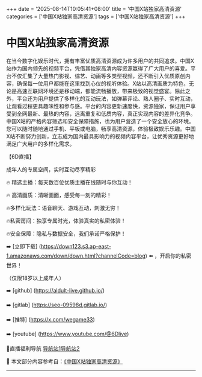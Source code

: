 +++
date = '2025-08-14T10:05:41+08:00'
title = '中国X站独家高清资源'
categories = ['中国X站独家高清资源']
tags = ['中国X站独家高清资源']
+++

# 中国X站独家高清资源

在当今数字化娱乐时代，拥有丰富优质高清资源成为许多用户的共同追求。中国X站作为国内领先的视频平台，凭借其独家高清内容资源赢得了广大用户的喜爱。平台不仅汇集了大量热门影视、综艺、动画等多类型视频，还不断引入优质原创内容，确保每一位用户都能在这里找到心仪的视听体验。X站以高清画质为特色，无论是高速互联网环境还是移动端，都能流畅播放，带来极致的视觉盛宴。除此之外，平台还为用户提供了多样化的互动玩法，如弹幕评论、熟人圈子、实时互动，让观看过程更具趣味性和参与感。平台的内容更新速度快，资源独家，保证用户享受到全网最新、最热的内容，远离重复和低质内容，真正实现内容的差异化竞争。中国X站的严格内容筛选和安全保障措施，也为用户营造了一个安全放心的环境。您可以随时随地通过手机、平板或电脑，畅享高清资源，体验极致娱乐乐趣。中国X站不断努力创新，立志成为国内最具影响力的视频内容平台，让优秀资源更好地满足广大用户的多样化需求。

【6D直播】

 成年人的专属空间，实时互动尽享精彩

🔥 精选主播：每天数百位优质主播在线随时与你互动！

🔥 高清画质：清晰画面，感受每一刻的精彩！

🔥多样化玩法：语音聊天、游戏互动，刺激无穷！

🔥私密房间：独享专属时光，体验真实的私密体验！

🔥安全保障：隐私与数据安全，我们承诺严格保护！

➡️ [立即下载] (https://down123.s3.ap-east-1.amazonaws.com/down/down.html?channelCode=blog) ⬅️ ，开启你的私密世界！

 （仅限18岁以上成年人）

➡️ [github] (https://aldult-live.github.io/)

➡️ [gitlab] (https://seo-09598d.gitlab.io/)

➡️ [推特] (https://x.com/wegame33)

➡️ [youtube] (https://www.youtube.com/@6Dlive)

🔞直播福利导航   [导航站1](https://webstack-86085a.gitlab.io/)[导航站2](https://onlygit123-2.github.io/)


📘 本文部分内容参考自：[《中国X站独家高清资源》](https://webstack-hugo-16.pages.dev/)

---
